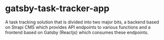 # gatsby-task-tracker-app
A task tracking solution that is divided into two major bits, a backend based on Strapi CMS which provides API endpoints to various functions and a frontend based on Gatsby (Reactjs) which consumes these endpoints.
